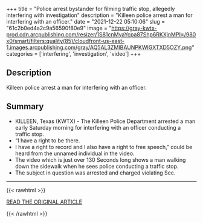 +++
title = "Police arrest bystander for filming traffic stop, allegedly interfering with investigation"
description = "Killeen police arrest a man for interfering with an officer."
date = "2021-12-22 05:10:06"
slug = "61c2b0ed4a2c9a56590f80e9"
image = "https://gray-kwtx-prod.cdn.arcpublishing.com/resizer/1S81cnMyaYcpa87Shp6RKXjnMPI=/980x0/smart/filters:quality(85)/cloudfront-us-east-1.images.arcpublishing.com/gray/AQ5AL3ZMIBAUNPKWIGXTXD5OZY.png"
categories = ['interfering', 'investigation', 'video']
+++

## Description

Killeen police arrest a man for interfering with an officer.

## Summary

- KILLEEN, Texas (KWTX) - The Killeen Police Department arrested a man early Saturday morning for interfering with an officer conducting a traffic stop.
- “I have a right to be there.
- I have a right to record and I also have a right to free speech,” could be heard from the unnamed individual in the video.
- The video which is just over 130 Seconds long shows a man walking down the sidewalk when he sees police conducting a traffic stop.
- The subject in question was arrested and charged violating Sec.

---

{{< rawhtml >}}
  <p class="article-category">
    <a target="_blank" href="https://www.kwtx.com/app/2021/12/21/police-arrest-man-filming-public-sidewalk/">READ THE ORIGINAL ARTICLE</a>
  </p>
{{< /rawhtml >}}